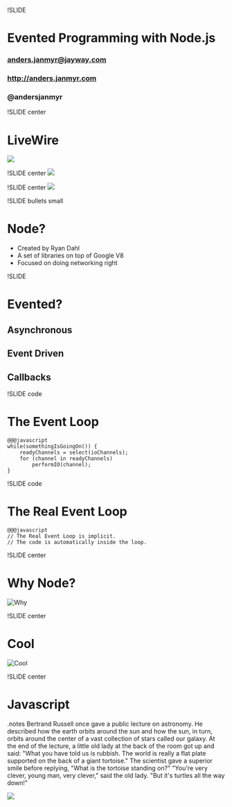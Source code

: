 !SLIDE
# Evented Programming with Node.js #
### anders.janmyr@jayway.com
### http://anders.janmyr.com
### @andersjanmyr

!SLIDE center
# LiveWire 
![](livewire.gif)

!SLIDE center
![](static_typing_is_the_root_of_all_evil.png)

!SLIDE center
![](dynamic_for_the_win.png)

!SLIDE bullets small
# Node?

* Created by Ryan Dahl
* A set of libraries on top of Google V8
* Focused on doing networking right

!SLIDE 
# Evented?

## Asynchronous
## Event Driven
## Callbacks

!SLIDE code
# The Event Loop

    @@@javascript
    while(somethingIsGoingOn()) {
        readyChannels = select(ioChannels);
        for (channel in readyChannels) 
            performIO(channel);
    }

!SLIDE code
# The Real Event Loop

    @@@javascript
    // The Real Event Loop is implicit.
    // The code is automatically inside the loop.


!SLIDE center

# Why Node?
![Why](why.jpg)

!SLIDE center
# Cool
![Cool](Cool.jpg)

!SLIDE center

# Javascript

.notes Bertrand Russell once gave a public lecture on astronomy. He
described how the earth orbits around the sun and how the sun, in turn,
orbits around the center of a vast collection of stars called our
galaxy. At the end of the lecture, a little old lady at the back of the
room got up and said: "What you have told us is rubbish. The world is
really a flat plate supported on the back of a giant tortoise." The
scientist gave a superior smile before replying, "What is the tortoise
standing on?" "You're very clever, young man, very clever," said the old
lady. "But it's turtles all the way down!"

<img src='/image/slides/turtles-all-the-way-down.png'></img>













